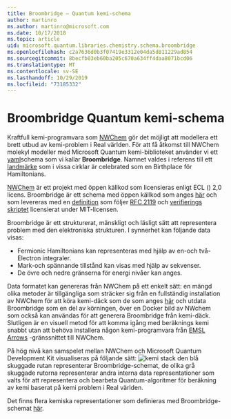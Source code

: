 ```yaml
---
title: Broombridge – Quantum kemi-schema
author: martinro
ms.author: martinro@microsoft.com
ms.date: 10/17/2018
ms.topic: article
uid: microsoft.quantum.libraries.chemistry.schema.broombridge
ms.openlocfilehash: c2a7636d0b3f07419e3312e04da5d811229ad854
ms.sourcegitcommit: 8becfb03eb60ba205c670a634ff4daa8071bcd06
ms.translationtype: MT
ms.contentlocale: sv-SE
ms.lasthandoff: 10/29/2019
ms.locfileid: "73185332"
---
```

# <a name="broombridge-quantum-chemistry-schema"></a>Broombridge Quantum kemi-schema # 

Kraftfull kemi-programvara som [NWChem](http://www.nwchem-sw.org/) gör det möjligt att modellera ett brett utbud av kemi-problem i Real världen. För att få åtkomst till NWChem molekyl modeller med Microsoft Quantum kemi-biblioteket använder vi ett [yaml](https://en.wikipedia.org/wiki/YAML)schema som vi kallar **Broombridge**. Namnet valdes i referens till ett [landmärke](https://en.wikipedia.org/wiki/Broom_Bridge) som i vissa cirklar är celebrated som en Birthplace för Hamiltonians. 

[NWChem](https://github.com/nwchemgit/nwchem) är ett projekt med öppen källkod som licensieras enligt ECL () 2,0 licens. Broombridge är ett schema med öppen källkod som anges [här](xref:microsoft.quantum.libraries.chemistry.schema.broombridge) och som levereras med en [definition](https://raw.githubusercontent.com/Microsoft/Quantum/master/Chemistry/Schema/broombridge-0.1.schema.json) som följer [RFC 2119](https://tools.ietf.org/html/rfc2119) och [verifierings skriptet](https://raw.githubusercontent.com/Microsoft/Quantum/master/Chemistry/Schema/validator.py) licensierat under MIT-licensen. 

Broombridge är ett strukturerat, mänskligt och läsligt sätt att representera problem med den elektroniska strukturen. I synnerhet kan följande data visas: 
- Fermionic Hamiltonians kan representeras med hjälp av en-och två-Electron integraler. 
- Mark-och spännande tillstånd kan visas med hjälp av sekvenser.
- De övre och nedre gränserna för energi nivåer kan anges.

Data formatet kan genereras från NWChem på ett enkelt sätt: en mängd olika metoder är tillgängliga som sträcker sig från en fullständig installation av NWChem för att köra kemi-däck som de som anges [här](https://github.com/nwchemgit/nwchem/tree/master/QA/chem_library_tests) och utdata Broombridge som en del av körningen, över en Docker bild av NWchem som också kan användas för att generera Broombridge från kemi-däck. Slutligen är en visuell metod för att komma igång med beräknings kemi snabbt utan att behöva installera någon kemi-programvara från [EMSL Arrows](https://arrows.emsl.pnnl.gov/api/qsharp_chem) -gränssnittet till NWChem. 

På hög nivå kan samspelet mellan NWChem och Microsoft Quantum Development Kit visualiseras på följande sätt: ![kemi stack](~/media/broombridge.png) den blå skuggade rutan representerar Broombridge-schemat, de olika grå skuggade rutorna representerar andra interna data representationer som valts för att representera och bearbeta Quantum-algoritmer för beräkning av kemi baserat på kemi problem i Real världen. 

Det finns flera kemiska representationer som definieras med Broombridge-schemat [här](https://github.com/microsoft/Quantum/tree/master/Chemistry/IntegralData/YAML).


